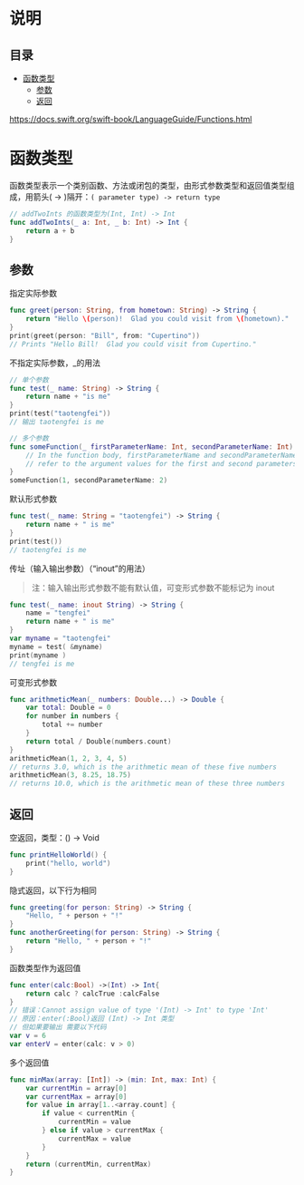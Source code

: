 # 说明

## 目录

-   [函数类型](#函数类型)
    -   [参数](#参数)
    -   [返回](#返回)

<https://docs.swift.org/swift-book/LanguageGuide/Functions.html>

# 函数类型

函数类型表示一个类别函数、方法或闭包的类型，由形式参数类型和返回值类型组成，用箭头( -> )隔开：`( parameter type) -> return type`

```swift
// addTwoInts 的函数类型为(Int, Int) -> Int
func addTwoInts(_ a: Int, _ b: Int) -> Int {
    return a + b
}
```

## 参数

指定实际参数

```swift
func greet(person: String, from hometown: String) -> String {
    return "Hello \(person)!  Glad you could visit from \(hometown)."
}
print(greet(person: "Bill", from: "Cupertino"))
// Prints "Hello Bill!  Glad you could visit from Cupertino."

```

不指定实际参数，\_的用法

```swift
// 单个参数
func test(_ name: String) -> String {
    return name + "is me"
}
print(test("taotengfei"))
// 输出 taotengfei is me

// 多个参数
func someFunction(_ firstParameterName: Int, secondParameterName: Int) {
    // In the function body, firstParameterName and secondParameterName
    // refer to the argument values for the first and second parameters.
}
someFunction(1, secondParameterName: 2)
```

默认形式参数

```swift
func test(_ name: String = "taotengfei") -> String {
    return name + " is me"
}
print(test())
// taotengfei is me
```

传址（输入输出参数）（“inout”的用法）

> 注：输入输出形式参数不能有默认值，可变形式参数不能标记为 inout

```swift
func test(_ name: inout String) -> String {
    name = "tengfei"
    return name + " is me"
}
var myname = "taotengfei"
myname = test( &myname)
print(myname )
// tengfei is me
```

可变形式参数

```swift
func arithmeticMean(_ numbers: Double...) -> Double {
    var total: Double = 0
    for number in numbers {
        total += number
    }
    return total / Double(numbers.count)
}
arithmeticMean(1, 2, 3, 4, 5)
// returns 3.0, which is the arithmetic mean of these five numbers
arithmeticMean(3, 8.25, 18.75)
// returns 10.0, which is the arithmetic mean of these three numbers

```

## 返回

空返回，类型：() -> Void

```swift
func printHelloWorld() {
    print("hello, world")
}
```

隐式返回，以下行为相同

```swift
func greeting(for person: String) -> String {
    "Hello, " + person + "!"
}
func anotherGreeting(for person: String) -> String {
    return "Hello, " + person + "!"
}
```

函数类型作为返回值

```swift
func enter(calc:Bool) ->(Int) -> Int{
    return calc ? calcTrue :calcFalse
}
// 错误：Cannot assign value of type '(Int) -> Int' to type 'Int'
// 原因：enter(:Bool)返回 (Int) -> Int 类型
// 但如果要输出 需要以下代码
var v = 6
var enterV = enter(calc: v > 0)

```

多个返回值

```swift
func minMax(array: [Int]) -> (min: Int, max: Int) {
    var currentMin = array[0]
    var currentMax = array[0]
    for value in array[1..<array.count] {
        if value < currentMin {
            currentMin = value
        } else if value > currentMax {
            currentMax = value
        }
    }
    return (currentMin, currentMax)
}
```
